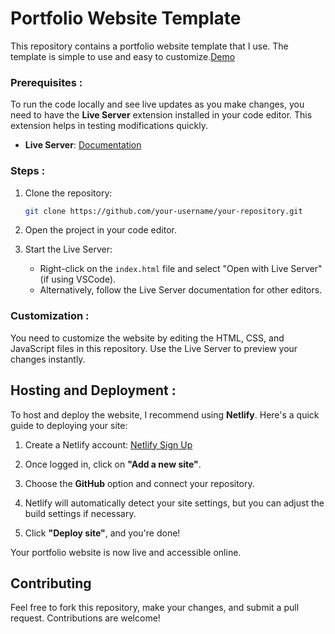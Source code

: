 # Portfolio Website Template

This repository contains a portfolio website template that I use. The template is simple to use and easy to customize.[Demo](https://playful-faun-6e8918.netlify.app/)

### Prerequisites :

To run the code locally and see live updates as you make changes, you need to have the **Live Server** extension installed in your code editor. This extension helps in testing modifications quickly.

- **Live Server**: [Documentation](https://marketplace.visualstudio.com/items?itemName=ritwickdey.LiveServer)

### Steps :

1. Clone the repository:
   ```bash
   git clone https://github.com/your-username/your-repository.git
   ```
2. Open the project in your code editor.

3. Start the Live Server:
   - Right-click on the `index.html` file and select "Open with Live Server" (if using VSCode).
   - Alternatively, follow the Live Server documentation for other editors.

### Customization :

You need to customize the website by editing the HTML, CSS, and JavaScript files in this repository. Use the Live Server to preview your changes instantly.

## Hosting and Deployment :

To host and deploy the website, I recommend using **Netlify**. Here's a quick guide to deploying your site:

1. Create a Netlify account: [Netlify Sign Up](https://www.netlify.com/)

2. Once logged in, click on **"Add a new site"**.

3. Choose the **GitHub** option and connect your repository.

4. Netlify will automatically detect your site settings, but you can adjust the build settings if necessary.

5. Click **"Deploy site"**, and you're done!

Your portfolio website is now live and accessible online.

## Contributing

Feel free to fork this repository, make your changes, and submit a pull request. Contributions are welcome!

